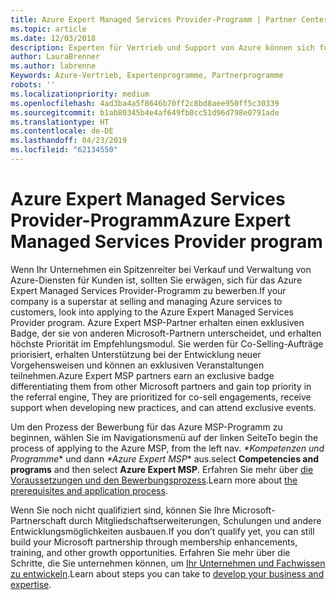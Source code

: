 ```yaml
---
title: Azure Expert Managed Services Provider-Programm | Partner Center
ms.topic: article
ms.date: 12/03/2018
description: Experten für Vertrieb und Support von Azure können sich für die Teilnahme am Azure Expert MSP-Programm bewerben
author: LauraBrenner
ms.author: labrenne
Keywords: Azure-Vertrieb, Expertenprogramme, Partnerprogramme
robots: ''
ms.localizationpriority: medium
ms.openlocfilehash: 4ad3ba4a5f8646b70ff2c8bd8aee950ff5c30339
ms.sourcegitcommit: b1ab80345b4e4af649fb8cc51d96d798e0791ade
ms.translationtype: HT
ms.contentlocale: de-DE
ms.lasthandoff: 04/23/2019
ms.locfileid: "62134550"
---
```

# <a name="azure-expert-managed-services-provider-program"></a><span data-ttu-id="9e74d-104">Azure Expert Managed Services Provider-Programm</span><span class="sxs-lookup"><span data-stu-id="9e74d-104">Azure Expert Managed Services Provider program</span></span>


<span data-ttu-id="9e74d-105">Wenn Ihr Unternehmen ein Spitzenreiter bei Verkauf und Verwaltung von Azure-Diensten für Kunden ist, sollten Sie erwägen, sich für das Azure Expert Managed Services Provider-Programm zu bewerben.</span><span class="sxs-lookup"><span data-stu-id="9e74d-105">If your company is a superstar at selling and managing Azure services to customers, look into applying to the Azure Expert Managed Services Provider program.</span></span> <span data-ttu-id="9e74d-106">Azure Expert MSP-Partner erhalten einen exklusiven Badge, der sie von anderen Microsoft-Partnern unterscheidet, und erhalten höchste Priorität im Empfehlungsmodul. Sie werden für Co-Selling-Aufträge priorisiert, erhalten Unterstützung bei der Entwicklung neuer Vorgehensweisen und können an exklusiven Veranstaltungen teilnehmen.</span><span class="sxs-lookup"><span data-stu-id="9e74d-106">Azure Expert MSP partners earn an exclusive badge differentiating them from other Microsoft partners and gain top priority in the referral engine, They are prioritized for co-sell engagements, receive support when developing new practices, and can attend exclusive events.</span></span>

<span data-ttu-id="9e74d-107">Um den Prozess der Bewerbung für das Azure MSP-Programm zu beginnen, wählen Sie im Navigationsmenü auf der linken Seite</span><span class="sxs-lookup"><span data-stu-id="9e74d-107">To begin the process of applying to the Azure MSP, from the left nav.</span></span> <span data-ttu-id="9e74d-108"> *\*Kompetenzen und Programme** und dann *\*Azure Expert MSP** aus.</span><span class="sxs-lookup"><span data-stu-id="9e74d-108">select **Competencies and programs** and then select **Azure Expert MSP**.</span></span> <span data-ttu-id="9e74d-109">Erfahren Sie mehr über [die Voraussetzungen und den Bewerbungsprozess](https://partner.microsoft.com/membership/azure-expert-msp).</span><span class="sxs-lookup"><span data-stu-id="9e74d-109">Learn more about [the prerequisites and application process](https://partner.microsoft.com/membership/azure-expert-msp).</span></span> 

<span data-ttu-id="9e74d-110">Wenn Sie noch nicht qualifiziert sind, können Sie Ihre Microsoft-Partnerschaft durch Mitgliedschaftserweiterungen, Schulungen und andere Entwicklungsmöglichkeiten ausbauen.</span><span class="sxs-lookup"><span data-stu-id="9e74d-110">If you don’t qualify yet, you can still build your Microsoft partnership through membership enhancements, training, and other growth opportunities.</span></span>
<span data-ttu-id="9e74d-111">Erfahren Sie mehr über die Schritte, die Sie unternehmen können, um [ Ihr Unternehmen und Fachwissen zu entwickeln](https://partner.microsoft.com/membership/azure-expert-msp).</span><span class="sxs-lookup"><span data-stu-id="9e74d-111">Learn about steps you can take to [develop your business and expertise](https://partner.microsoft.com/membership/azure-expert-msp).</span></span>

